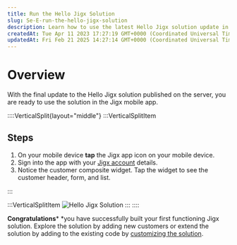 ```yaml
---
title: Run the Hello Jigx Solution
slug: Se-E-run-the-hello-jigx-solution
description: Learn how to use the latest Hello Jigx solution update in our comprehensive document. Simply tap on the app icon, sign in, and experience the exciting features like the story image and customer composite widget on your screen. Build your very own Jigx sol
createdAt: Tue Apr 11 2023 17:27:19 GMT+0000 (Coordinated Universal Time)
updatedAt: Fri Feb 21 2025 14:27:14 GMT+0000 (Coordinated Universal Time)
---
```


# Overview

With the final update to the Hello Jigx solution published on the server, you are ready to use the solution in the Jigx mobile app.&#x20;

::::VerticalSplit{layout="middle"}
:::VerticalSplitItem
## Steps

1. On your mobile device **tap** the Jigx app icon on your mobile device.
2. Sign into the app with your [Jigx account](<./../../Creating an account.md>) details.
3. Notice the customer composite widget. Tap the widget to see the customer header, form, and list.


:::

:::VerticalSplitItem
![Hello Jigx Solution](https://archbee-image-uploads.s3.amazonaws.com/x7vdIDH6-ScTprfmi2XXX/ckYitc4izzEsl6VdLRxHq_hellojigxsolution.PNG "Hello Jigx Solution")
:::
::::

**Congratulations*** *you have successfully built your first functioning Jigx solution. Explore the solution by adding new customers or extend the solution by adding to the existing code by [customizing the solution](<./../Customize the Hello-Jigx solution.md>).

